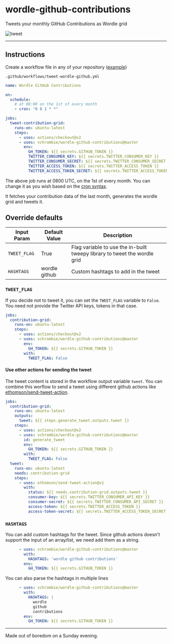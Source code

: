 # wordle-github-contributions

Tweets your monthly GitHub Contributions as Wordle grid

![tweet](https://user-images.githubusercontent.com/25265451/153467247-3e996b0b-29bf-44db-8a6e-e8f26ad6959f.png)

---

## Instructions

Create a workflow file in any of your repository ([example](https://github.com/vchrombie/vchrombie/blob/master/.github/workflows/wordle-github.yml))

`.github/workflows/tweet-wordle-github.yml`
```yaml
name: Wordle GitHub Contributions

on:
  schedule:
    # at 08:00 on the 1st of every month
    - cron: "0 8 1 * *"

jobs:
  tweet-contribution-grid:
    runs-on: ubuntu-latest
    steps:
      - uses: actions/checkout@v2
      - uses: vchrombie/wordle-github-contributions@master
        env:
          GH_TOKEN: ${{ secrets.GITHUB_TOKEN }}
          TWITTER_CONSUMER_KEY: ${{ secrets.TWITTER_CONSUMER_KEY }}
          TWITTER_CONSUMER_SECRET: ${{ secrets.TWITTER_CONSUMER_SECRET }}
          TWITTER_ACCESS_TOKEN: ${{ secrets.TWITTER_ACCESS_TOKEN }}
          TWITTER_ACCESS_TOKEN_SECRET: ${{ secrets.TWITTER_ACCESS_TOKEN_SECRET }}
```

The above job runs at 0800 UTC, on the 1st of every month. You can change it as you wish based on the [cron syntax](https://jasonet.co/posts/scheduled-actions/#the-cron-syntax). 

It fetches your contribution data of the last month, generates the wordle grid and tweets it.

## Override defaults

| Input Param  | Default Value | Description                                                               |
|--------------|---------------|---------------------------------------------------------------------------|
| `TWEET_FLAG` | True          | Flag variable to use the in-built tweepy library to tweet the wordle grid |
| `HASHTAGS`   | wordle github | Custom hashtags to add in the tweet                                       |

### `TWEET_FLAG`

If you decide not to tweet it, you can set the `TWEET_FLAG` variable to `False`. You need not provide the Twitter API keys, tokens in that case.

```yaml
jobs:
  contribution-grid:
    runs-on: ubuntu-latest
    steps:
      - uses: actions/checkout@v2
      - uses: vchrombie/wordle-github-contributions@master
        env:
          GH_TOKEN: ${{ secrets.GITHUB_TOKEN }}
        with:
          TWEET_FLAG: False
```

#### Use other actions for sending the tweet

The tweet content is stored in the workflow output variable `tweet`. You can combine this worflow to send a tweet using different github actions like [ethomson/send-tweet-action](https://github.com/ethomson/send-tweet-action).

```yaml
jobs:
  contribution-grid:
    runs-on: ubuntu-latest
    outputs:
      tweet: ${{ steps.generate_tweet.outputs.tweet }}
    steps:
      - uses: actions/checkout@v2
      - uses: vchrombie/wordle-github-contributions@master
        id: generate_tweet
        env:
          GH_TOKEN: ${{ secrets.GITHUB_TOKEN }}
        with:
          TWEET_FLAG: False
  tweet:
    runs-on: ubuntu-latest
    needs: contribution-grid
    steps:
      - uses: ethomson/send-tweet-action@v1
        with:
          status: ${{ needs.contribution-grid.outputs.tweet }}
          consumer-key: ${{ secrets.TWITTER_CONSUMER_API_KEY }}
          consumer-secret: ${{ secrets.TWITTER_CONSUMER_API_SECRET }}
          access-token: ${{ secrets.TWITTER_ACCESS_TOKEN }}
          access-token-secret: ${{ secrets.TWITTER_ACCESS_TOKEN_SECRET }}
```

### `HASHTAGS`

You can add custom hashtags for the tweet. Since github actions doesn't support the input of an array/list, we need add them as a string.

```yaml
      - uses: vchrombie/wordle-github-contributions@master
        with:
          HASHTAGS: 'wordle github contributions'
        env:
          GH_TOKEN: ${{ secrets.GITHUB_TOKEN }}
```

You can also parse the hashtags in multiple lines
```yaml
      - uses: vchrombie/wordle-github-contributions@master
        with:
          HASHTAGS: |
            wordle
            github
            contributions
        env:
          GH_TOKEN: ${{ secrets.GITHUB_TOKEN }}
```

---

Made out of boredom on a Sunday evening.
